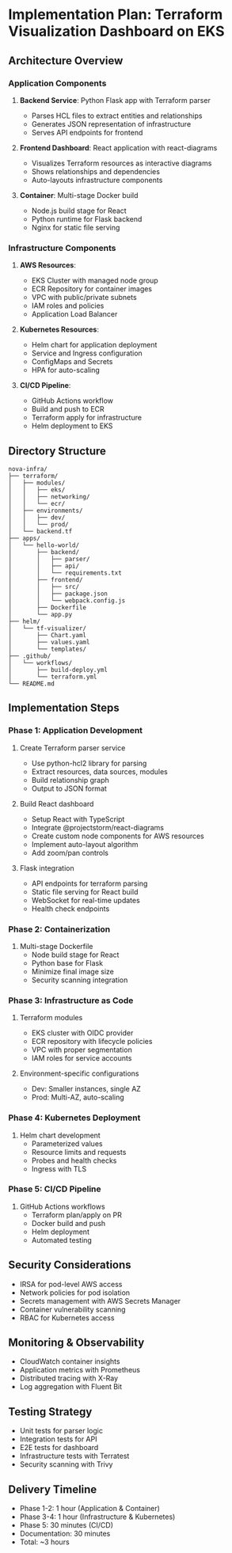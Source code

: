 # Implementation Plan: Terraform Visualization Dashboard on EKS

## Architecture Overview

### Application Components
1. **Backend Service**: Python Flask app with Terraform parser
   - Parses HCL files to extract entities and relationships
   - Generates JSON representation of infrastructure
   - Serves API endpoints for frontend

2. **Frontend Dashboard**: React application with react-diagrams
   - Visualizes Terraform resources as interactive diagrams
   - Shows relationships and dependencies
   - Auto-layouts infrastructure components

3. **Container**: Multi-stage Docker build
   - Node.js build stage for React
   - Python runtime for Flask backend
   - Nginx for static file serving

### Infrastructure Components
1. **AWS Resources**:
   - EKS Cluster with managed node group
   - ECR Repository for container images
   - VPC with public/private subnets
   - IAM roles and policies
   - Application Load Balancer

2. **Kubernetes Resources**:
   - Helm chart for application deployment
   - Service and Ingress configuration
   - ConfigMaps and Secrets
   - HPA for auto-scaling

3. **CI/CD Pipeline**:
   - GitHub Actions workflow
   - Build and push to ECR
   - Terraform apply for infrastructure
   - Helm deployment to EKS

## Directory Structure
```
nova-infra/
├── terraform/
│   ├── modules/
│   │   ├── eks/
│   │   ├── networking/
│   │   └── ecr/
│   ├── environments/
│   │   ├── dev/
│   │   └── prod/
│   └── backend.tf
├── apps/
│   └── hello-world/
│       ├── backend/
│       │   ├── parser/
│       │   ├── api/
│       │   └── requirements.txt
│       ├── frontend/
│       │   ├── src/
│       │   ├── package.json
│       │   └── webpack.config.js
│       ├── Dockerfile
│       └── app.py
├── helm/
│   └── tf-visualizer/
│       ├── Chart.yaml
│       ├── values.yaml
│       └── templates/
├── .github/
│   └── workflows/
│       ├── build-deploy.yml
│       └── terraform.yml
└── README.md
```

## Implementation Steps

### Phase 1: Application Development
1. Create Terraform parser service
   - Use python-hcl2 library for parsing
   - Extract resources, data sources, modules
   - Build relationship graph
   - Output to JSON format

2. Build React dashboard
   - Setup React with TypeScript
   - Integrate @projectstorm/react-diagrams
   - Create custom node components for AWS resources
   - Implement auto-layout algorithm
   - Add zoom/pan controls

3. Flask integration
   - API endpoints for terraform parsing
   - Static file serving for React build
   - WebSocket for real-time updates
   - Health check endpoints

### Phase 2: Containerization
1. Multi-stage Dockerfile
   - Node build stage for React
   - Python base for Flask
   - Minimize final image size
   - Security scanning integration

### Phase 3: Infrastructure as Code
1. Terraform modules
   - EKS cluster with OIDC provider
   - ECR repository with lifecycle policies
   - VPC with proper segmentation
   - IAM roles for service accounts

2. Environment-specific configurations
   - Dev: Smaller instances, single AZ
   - Prod: Multi-AZ, auto-scaling

### Phase 4: Kubernetes Deployment
1. Helm chart development
   - Parameterized values
   - Resource limits and requests
   - Probes and health checks
   - Ingress with TLS

### Phase 5: CI/CD Pipeline
1. GitHub Actions workflows
   - Terraform plan/apply on PR
   - Docker build and push
   - Helm deployment
   - Automated testing

## Security Considerations
- IRSA for pod-level AWS access
- Network policies for pod isolation
- Secrets management with AWS Secrets Manager
- Container vulnerability scanning
- RBAC for Kubernetes access

## Monitoring & Observability
- CloudWatch container insights
- Application metrics with Prometheus
- Distributed tracing with X-Ray
- Log aggregation with Fluent Bit

## Testing Strategy
- Unit tests for parser logic
- Integration tests for API
- E2E tests for dashboard
- Infrastructure tests with Terratest
- Security scanning with Trivy

## Delivery Timeline
- Phase 1-2: 1 hour (Application & Container)
- Phase 3-4: 1 hour (Infrastructure & Kubernetes)
- Phase 5: 30 minutes (CI/CD)
- Documentation: 30 minutes
- Total: ~3 hours
